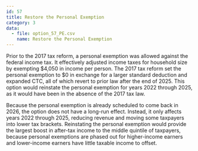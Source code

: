 ```yaml
---
id: 57
title: Restore the Personal Exemption
category: 3
data:
  - file: option_57_PE.csv
    name: Restore the Personal Exemption
---
```


Prior to the 2017 tax reform, a personal exemption was allowed against the federal income tax. It effectively adjusted income taxes for household size by exempting $4,050 in income per person. The 2017 tax reform set the personal exemption to $0 in exchange for a larger standard deduction and expanded CTC, all of which revert to prior law after the end of 2025. This option would reinstate the personal exemption for years 2022 through 2025, as it would have been in the absence of the 2017 tax law.

Because the personal exemption is already scheduled to come back in 2026, the option does not have a long-run effect. Instead, it only affects years 2022 through 2025, reducing revenue and moving some taxpayers into lower tax brackets. Reinstating the personal exemption would provide the largest boost in after-tax income to the middle quintile of taxpayers, because personal exemptions are phased out for higher-income earners and lower-income earners have little taxable income to offset.
